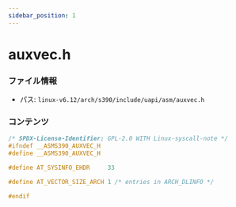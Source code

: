 ```yaml
---
sidebar_position: 1
---
```

# auxvec.h

### ファイル情報

- パス: `linux-v6.12/arch/s390/include/uapi/asm/auxvec.h`

### コンテンツ

```h
/* SPDX-License-Identifier: GPL-2.0 WITH Linux-syscall-note */
#ifndef __ASMS390_AUXVEC_H
#define __ASMS390_AUXVEC_H

#define AT_SYSINFO_EHDR		33

#define AT_VECTOR_SIZE_ARCH 1 /* entries in ARCH_DLINFO */

#endif

```
